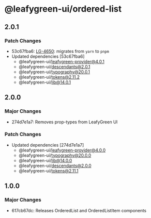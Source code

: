# @leafygreen-ui/ordered-list

## 2.0.1

### Patch Changes

- 53c67fba6: [LG-4650](https://jira.mongodb.org/browse/LG-4650): migrates from `yarn` to `pnpm`
- Updated dependencies [53c67fba6]
  - @leafygreen-ui/leafygreen-provider@4.0.1
  - @leafygreen-ui/descendants@2.0.1
  - @leafygreen-ui/typography@20.0.1
  - @leafygreen-ui/tokens@2.11.2
  - @leafygreen-ui/lib@14.0.1

## 2.0.0

### Major Changes

- 274d7e1a7: Removes prop-types from LeafyGreen UI

### Patch Changes

- Updated dependencies [274d7e1a7]
  - @leafygreen-ui/leafygreen-provider@4.0.0
  - @leafygreen-ui/typography@20.0.0
  - @leafygreen-ui/lib@14.0.0
  - @leafygreen-ui/descendants@2.0.0
  - @leafygreen-ui/tokens@2.11.1

## 1.0.0

### Major Changes

- 617cb67dc: Releases OrderedList and OrderedListItem components
